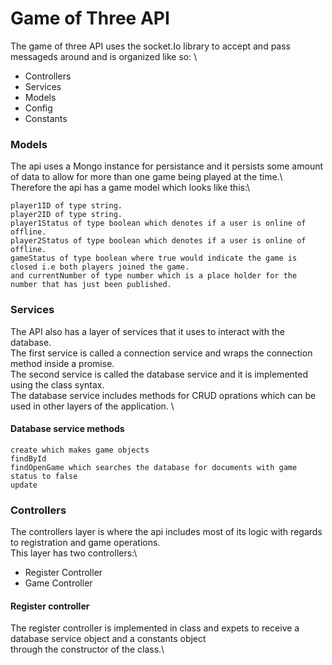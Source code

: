 # Game of Three API

The game of three API uses the socket.Io library to accept and pass messageds around and is organized like so: \

* Controllers
* Services
* Models
* Config
* Constants

### Models

The api uses a Mongo instance for persistance and it persists some amount of data to allow for more than one game 
being played at the time.\ 
Therefore the api has a game model which looks like this:\

```
player1ID of type string.
player2ID of type string.
player1Status of type boolean which denotes if a user is online of offline.
player2Status of type boolean which denotes if a user is online of offline.
gameStatus of type boolean where true would indicate the game is closed i.e both players joined the game.
and currentNumber of type number which is a place holder for the number that has just been published.

```
### Services

The API also has a layer of services that it uses to interact with the database.\
The first service is called a connection service and wraps the connection method inside a promise.\
The second service is called the database service and it is implemented using the class syntax.\
The database service includes methods for CRUD oprations which can be used in other layers of the application. \

#### Database service methods 

```
create which makes game objects 
findById
findOpenGame which searches the database for documents with game status to false
update
```

### Controllers 

The controllers layer is where the api includes most of its logic with regards to registration and game operations.\
This layer has two controllers:\
* Register Controller 
* Game Controller

#### Register controller 
The register controller is implemented in class and expets to receive a database service object and a constants object\
through the constructor of the class.\


